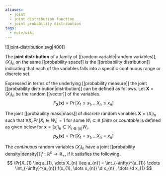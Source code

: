 ```yaml
---
aliases:
  - joint
  - joint distribution function
  - joint probability distribution
tags:
  - note/wiki
---
```

![[joint-distribution.svg|400]]

The **joint distribution** of a family of [[random variable|random variables]], $(X_{i})_{n}$ on the same [[probability space]] is the [[probability distribution]] indicating that each of the variables falls into a specific continuous range or discrete set.

Expressed in terms of the underlying [[probability measure]] the joint [[probability distribution|distribution]] can be defined as follows. Let $\mathbf{X} = (X_{i})_{n}$ be the random [[vector]] of the variables.
$$
F_{\mathbf{X}}(\mathbf{x}) = \Pr[X_{1} \leq x_{1}, \dots X_{n} \leq x_{n}]
$$

The joint [[probability mass|mass]] of *discrete* random variables $\mathbf{X} =(X_{i})_{n}$ such that $\forall X_{i}. \Pr[X_{i} \in W_{i}] = 1$ for some $W_{i} \subset \mathbb{R}$ *finite* or *countable* is defined as given below for $\mathbf{x} = [x_{i}]_{n} \in \bigtimes_{i \in [n]} W_{i}$.
$$
p_{\mathbf{X}}(\mathbf{x}) = \Pr[X_{1} = x_{1}, \dots X_{n} = x_{n}]
$$

The *continuous* random variables $(X_{i})_{n}$ have a joint [[probability density|density]] $f : \mathbb{R}^{n} \to \mathbb{R}_{+}$, if it satisfies the following.
$$
\Pr[X_{1} \leq a_{1}, \dots X_{n} \leq a_{n}] = \int_{-\infty}^{a_{1}} \cdots \int_{-\infty}^{a_{n}} f(x_{1}, \dots x_{n}) \d x_{n} , \dots \d x_{1}
$$
